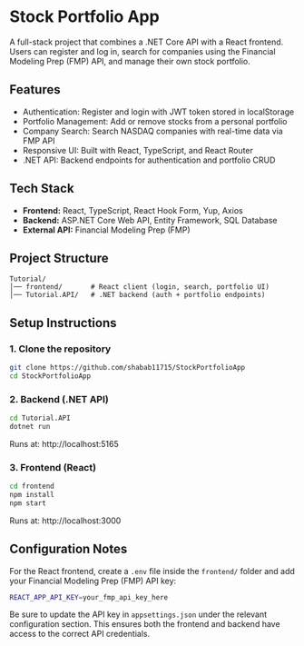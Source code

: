 # Stock Portfolio App

A full-stack project that combines a .NET Core API with a React frontend.  
Users can register and log in, search for companies using the Financial Modeling Prep (FMP) API, and manage their own stock portfolio.

## Features

- Authentication: Register and login with JWT token stored in localStorage  
- Portfolio Management: Add or remove stocks from a personal portfolio  
- Company Search: Search NASDAQ companies with real-time data via FMP API  
- Responsive UI: Built with React, TypeScript, and React Router  
- .NET API: Backend endpoints for authentication and portfolio CRUD  

## Tech Stack

- **Frontend:** React, TypeScript, React Hook Form, Yup, Axios  
- **Backend:** ASP.NET Core Web API, Entity Framework, SQL Database  
- **External API:** Financial Modeling Prep (FMP)  

## Project Structure
```text
Tutorial/
│── frontend/       # React client (login, search, portfolio UI)
│── Tutorial.API/   # .NET backend (auth + portfolio endpoints)
```

## Setup Instructions

### 1. Clone the repository
```bash
git clone https://github.com/shabab11715/StockPortfolioApp
cd StockPortfolioApp
```

### 2. Backend (.NET API)
```bash
cd Tutorial.API
dotnet run
```
Runs at: http://localhost:5165

### 3. Frontend (React)
```bash
cd frontend
npm install
npm start
```
Runs at: http://localhost:3000

## Configuration Notes

For the React frontend, create a `.env` file inside the `frontend/` folder and add your Financial Modeling Prep (FMP) API key:

```bash
REACT_APP_API_KEY=your_fmp_api_key_here
```

Be sure to update the API key in `appsettings.json` under the relevant configuration section. This ensures both the frontend and backend have access to the correct API credentials.